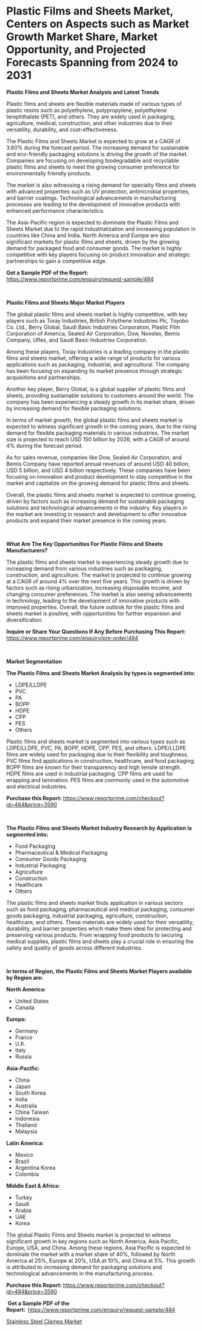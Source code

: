 <p><h1>Plastic Films and Sheets Market, Centers on Aspects such as Market Growth Market Share, Market Opportunity, and Projected Forecasts Spanning from 2024 to 2031</h1></p><p><strong>Plastic Films and Sheets Market Analysis and Latest Trends</strong></p>
<p><p>Plastic films and sheets are flexible materials made of various types of plastic resins such as polyethylene, polypropylene, polyethylene terephthalate (PET), and others. They are widely used in packaging, agriculture, medical, construction, and other industries due to their versatility, durability, and cost-effectiveness.</p><p>The Plastic Films and Sheets Market is expected to grow at a CAGR of 3.60% during the forecast period. The increasing demand for sustainable and eco-friendly packaging solutions is driving the growth of the market. Companies are focusing on developing biodegradable and recyclable plastic films and sheets to meet the growing consumer preference for environmentally friendly products.</p><p>The market is also witnessing a rising demand for specialty films and sheets with advanced properties such as UV protection, antimicrobial properties, and barrier coatings. Technological advancements in manufacturing processes are leading to the development of innovative products with enhanced performance characteristics.</p><p>The Asia-Pacific region is expected to dominate the Plastic Films and Sheets Market due to the rapid industrialization and increasing population in countries like China and India. North America and Europe are also significant markets for plastic films and sheets, driven by the growing demand for packaged food and consumer goods. The market is highly competitive with key players focusing on product innovation and strategic partnerships to gain a competitive edge.</p></p>
<p><strong>Get a Sample PDF of the Report:&nbsp;</strong> <a href="https://www.reportprime.com/enquiry/request-sample/484">https://www.reportprime.com/enquiry/request-sample/484</a></p>
<p>&nbsp;</p>
<p><strong>Plastic Films and Sheets Major Market Players</strong></p>
<p><p>The global plastic films and sheets market is highly competitive, with key players such as Toray Industries, British Polythene Industries Plc, Toyobo Co. Ltd., Berry Global, Saudi Basic Industries Corporation, Plastic Film Corporation of America, Sealed Air Corporation, Dow, Novolex, Bemis Company, Uflex, and Saudi Basic Industries Corporation. </p><p>Among these players, Toray Industries is a leading company in the plastic films and sheets market, offering a wide range of products for various applications such as packaging, industrial, and agricultural. The company has been focusing on expanding its market presence through strategic acquisitions and partnerships. </p><p>Another key player, Berry Global, is a global supplier of plastic films and sheets, providing sustainable solutions to customers around the world. The company has been experiencing a steady growth in its market share, driven by increasing demand for flexible packaging solutions. </p><p>In terms of market growth, the global plastic films and sheets market is expected to witness significant growth in the coming years, due to the rising demand for flexible packaging materials in various industries. The market size is projected to reach USD 150 billion by 2026, with a CAGR of around 4% during the forecast period.</p><p>As for sales revenue, companies like Dow, Sealed Air Corporation, and Bemis Company have reported annual revenues of around USD 40 billion, USD 5 billion, and USD 4 billion respectively. These companies have been focusing on innovation and product development to stay competitive in the market and capitalize on the growing demand for plastic films and sheets. </p><p>Overall, the plastic films and sheets market is expected to continue growing, driven by factors such as increasing demand for sustainable packaging solutions and technological advancements in the industry. Key players in the market are investing in research and development to offer innovative products and expand their market presence in the coming years.</p></p>
<p>&nbsp;</p>
<p><strong>What Are The Key Opportunities For Plastic Films and Sheets Manufacturers?</strong></p>
<p><p>The plastic films and sheets market is experiencing steady growth due to increasing demand from various industries such as packaging, construction, and agriculture. The market is projected to continue growing at a CAGR of around 4% over the next five years. This growth is driven by factors such as rising urbanization, increasing disposable income, and changing consumer preferences. The market is also seeing advancements in technology, leading to the development of innovative products with improved properties. Overall, the future outlook for the plastic films and sheets market is positive, with opportunities for further expansion and diversification.</p></p>
<p><strong>Inquire or Share Your Questions If Any Before Purchasing This Report:</strong> <a href="https://www.reportprime.com/enquiry/pre-order/484">https://www.reportprime.com/enquiry/pre-order/484</a></p>
<p>&nbsp;</p>
<p><strong>Market Segmentation</strong></p>
<p><strong>The Plastic Films and Sheets Market Analysis by types is segmented into:</strong></p>
<p><ul><li>LDPE/LLDPE</li><li>PVC</li><li>PA</li><li>BOPP</li><li>HDPE</li><li>CPP</li><li>PES</li><li>Others</li></ul></p>
<p><p>Plastic films and sheets market is segmented into various types such as LDPE/LLDPE, PVC, PA, BOPP, HDPE, CPP, PES, and others. LDPE/LLDPE films are widely used for packaging due to their flexibility and toughness. PVC films find applications in construction, healthcare, and food packaging. BOPP films are known for their transparency and high tensile strength. HDPE films are used in industrial packaging. CPP films are used for wrapping and lamination. PES films are commonly used in the automotive and electrical industries.</p></p>
<p><strong>Purchase this Report:&nbsp;</strong><a href="https://www.reportprime.com/checkout?id=484&price=3590">https://www.reportprime.com/checkout?id=484&price=3590</a></p>
<p>&nbsp;</p>
<p><strong>The Plastic Films and Sheets Market Industry Research by Application is segmented into:</strong></p>
<p><ul><li>Food Packaging</li><li>Pharmaceutical & Medical Packaging</li><li>Consumer Goods Packaging</li><li>Industrial Packaging</li><li>Agriculture</li><li>Construction</li><li>Healthcare</li><li>Others</li></ul></p>
<p><p>The plastic films and sheets market finds application in various sectors such as food packaging, pharmaceutical and medical packaging, consumer goods packaging, industrial packaging, agriculture, construction, healthcare, and others. These materials are widely used for their versatility, durability, and barrier properties which make them ideal for protecting and preserving various products. From wrapping food products to securing medical supplies, plastic films and sheets play a crucial role in ensuring the safety and quality of goods across different industries.</p></p>
<p>&nbsp;</p>
<p><strong>In terms of Region, the Plastic Films and Sheets Market Players available by Region are:</strong></p>
<p>
    <p> <strong> North America: </strong>
        <ul>
            <li>United States</li>
            <li>Canada</li>
        </ul>
        </p> 
    <p> <strong> Europe: </strong>
        <ul>
            <li>Germany</li>
            <li>France</li>
            <li>U.K.</li>
            <li>Italy</li>
            <li>Russia</li>
        </ul>
        </p> 
    <p> <strong> Asia-Pacific: </strong>
        <ul>
            <li>China</li>
            <li>Japan</li>
            <li>South Korea</li>
            <li>India</li>
            <li>Australia</li>
            <li>China Taiwan</li>
            <li>Indonesia</li>
            <li>Thailand</li>
            <li>Malaysia</li>
        </ul>
        </p> 
    <p> <strong> Latin America: </strong>
        <ul>
            <li>Mexico</li>
            <li>Brazil</li>
            <li>Argentina Korea</li>
            <li>Colombia</li>
        </ul>
        </p> 
    <p> <strong> Middle East & Africa: </strong>
        <ul>
            <li>Turkey</li>
            <li>Saudi</li>
            <li>Arabia</li>
            <li>UAE</li>
            <li>Korea</li>
        </ul>
    </p>
    </p>
<p><p>The global Plastic Films and Sheets market is projected to witness significant growth in key regions such as North America, Asia Pacific, Europe, USA, and China. Among these regions, Asia Pacific is expected to dominate the market with a market share of 40%, followed by North America at 25%, Europe at 20%, USA at 10%, and China at 5%. This growth is attributed to increasing demand for packaging solutions and technological advancements in the manufacturing process.</p></p>
<p><strong>Purchase this Report: </strong><a href="https://www.reportprime.com/checkout?id=484&price=3590">https://www.reportprime.com/checkout?id=484&price=3590</a></p>
<p>&nbsp;<strong>Get a Sample PDF of the Report:&nbsp;&nbsp;</strong><a href="https://www.reportprime.com/enquiry/request-sample/484">https://www.reportprime.com/enquiry/request-sample/484</a></p>
<p><strong></strong></p>
<p><p><a href="https://github.com/CliffMedina6/Market-Research-Report-List-3/blob/main/stainless-steel-clamps-market.md">Stainless Steel Clamps Market</a></p></p>